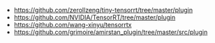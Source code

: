- https://github.com/zerollzeng/tiny-tensorrt/tree/master/plugin
- https://github.com/NVIDIA/TensorRT/tree/master/plugin
- https://github.com/wang-xinyu/tensorrtx
- https://github.com/grimoire/amirstan_plugin/tree/master/src/plugin
